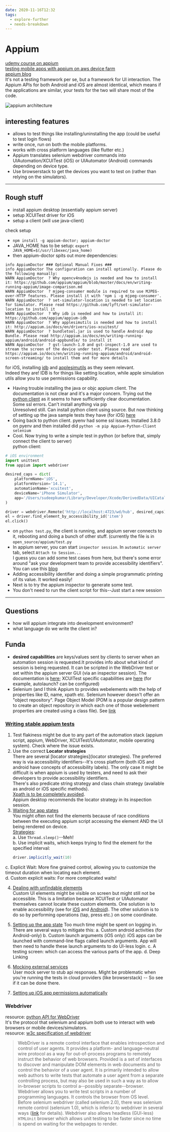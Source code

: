 ```yaml
---
date: 2020-11-16T12:32
tags: 
  - explore-further
  - needs-breakdown
---
```


# Appium

[udemy course on appium](https://www.udemy.com/course/mobile-automation-using-appiumselenium-3/?utm_source=adwords&utm_medium=udemyads&utm_campaign=DSA_Catchall_la.EN_cc.INDIA&utm_content=deal4584&utm_term=_._ag_82569850245_._ad_437477497173_._kw__._de_c_._dm__._pl__._ti_dsa-485138043266_._li_1007748_._pd__._&matchtype=b)  
[testing mobile apps with appium on aws device farm](https://aws.amazon.com/blogs/mobile/testing-mobile-apps-with-cucumber-and-appium-through-testng-on-aws-device-farm/)  
[appium blog](https://appiumpro.com/edition)  
It's not a testing framework per se, but a framework for UI interaction. The Appium APIs for both Android and iOS are almost identical, which means if the applications are similar, your tests for the two will share most of the code.

![appium architecture](static/appium_arch.png)


## interesting features

- allows to test things like installing/uninstalling the app (could be useful to test login flows)
- write once, run on both the mobile platforms.
- works with cross platform languages (like flutter etc.)
- Appium translates selenium webdriver commands into UIAutomation/XCUITest (iOS) or UIAutomator (Android) commands depending on device type.
- Use browserstack to get the devices you want to test on (rather than relying on the simulators).

---
## Rough stuff

- install appium desktop (essentially appium server)
- setup XCUITest driver for iOS
- setup a client (will use java-client)


check setup
- `npm install -g appium-doctor; appium-doctor`
- JAVA_HOME has to be setup: `export JAVA_HOME=$(/usr/libexec/java_home)`
- then appium-doctor spits out more dependencies:
```
info AppiumDoctor ### Optional Manual Fixes ###
info AppiumDoctor The configuration can install optionally. Please do the following manually:
WARN AppiumDoctor  ? Why opencv4nodejs is needed and how to install it: https://github.com/appium/appium/blob/master/docs/en/writing-running-appium/image-comparison.md
WARN AppiumDoctor  ? mjpeg-consumer module is required to use MJPEG-over-HTTP features. Please install it with 'npm i -g mjpeg-consumer'.
WARN AppiumDoctor  ? set-simulator-location is needed to set location for Simulator. Please read https://github.com/lyft/set-simulator-location to install it
WARN AppiumDoctor  ? Why idb is needed and how to install it: https://github.com/appium/appium-idb
WARN AppiumDoctor  ? Why applesimutils is needed and how to install it: http://appium.io/docs/en/drivers/ios-xcuitest/
WARN AppiumDoctor  ? bundletool.jar is used to handle Android App Bundle. Please read http://appium.io/docs/en/writing-running-appium/android/android-appbundle/ to install it
WARN AppiumDoctor  ? gst-launch-1.0 and gst-inspect-1.0 are used to stream the screen of the device under test. Please read https://appium.io/docs/en/writing-running-appium/android/android-screen-streaming/ to install them and for more details

```

for iOS, installing [idb](https://fbidb.io/) and [applesimutils](https://github.com/appium/appium-xcuitest-driver) as they seem relevant.  
Indeed they are! IDB is for things like setting location, while apple simulation utils allow you to use permissions capability.

- Having trouble installing the java or objc appium client. The documentation is not clear and it's a major concern. Trying out the [python client](https://github.com/appium/python-client) as it seems to have sufficiently clear documentation.  
Some ssl errors. Can't install anything via pip  
Unresolved still. Can install python client using source. But now thinking of setting up the java sample tests they have (for iOS) [here](https://github.com/appium/appium/blob/master/sample-code/java/src/IOSBasicInteractionsTest.java)  
- Going back to python client. pyenv had some ssl issues. Installed 3.8.0 on pyenv and then installed did `python -m pip Appium-Python-Client selenium`
- Cool. Now trying to write a simple test in python (or before that, simply connect the client to server)  
python client:
```python
# iOS environment
import unittest
from appium import webdriver

desired_caps = dict(
    platformName='iOS',
    platformVersion='14.1',
    automationName='xcuitest',
    deviceName='iPhone Simulator',
    app='/Users/sudeepkumar/Library/Developer/Xcode/DerivedData/UICatalog-hbhjyiyopqrjqyepdvoermcfbeph/Build/Products/Debug-iphonesimulator/UICatalog.app'
)

driver = webdriver.Remote('http://localhost:4723/wd/hub', desired_caps)
el = driver.find_element_by_accessibility_id('item')
el.click()
```
- on `python test.py`, the client is running, and appium server connects to it, rebooting and doing a bunch of other stuff. (currently the file is in `open_source/appium/test.py`
- In appium server, you can start `inspector session`. In `automatic server` tab, select `Attach to Session...`  
I guess you can add some test cases from here, but there's some error around "ask your development team to provide accessibility identifiers". You can use this [blog](https://medium.com/the-ministry-of-testing/adding-accessibility-identifiers-to-an-ios-app-c8e09d9c20f3)
- Adding accessibility identifier and doing a simple programmatic printing of its value. It worked easily!
- Next is to try the appium inspector to generate some test.
- You don't need to run the client script for this--Just start a new session

---

## Questions
- how will appium integrate into development environment?
- what language do we write the client in?


## Funda
- **desired capabilities** are keys/values sent by clients to server when an automation session is requested.It provides info about what kind of session is being requested. It can be scripted in the WebDriver test or set within the appium server GUI (via an inspector session). The documentation is [here](https://github.com/appium/appium/blob/master/docs/en/writing-running-appium/caps.md); XCUITest specific capabilities are [here](https://github.com/appium/appium-xcuitest-driver#desired-capabilities) (for example, autolaunch? can be configured)
- Selenium (and Ι think Appium to provides webelements with the help of properties like ID, name, xpath etc. Selenium however doesn't offer an "object repository". Page Object Model (POΜ is a popular design pattern to create an object repository in which each one  of those webelement properties are created using a class file). See [link](https://www.tutorialspoint.com/selenium/selenium_page_object_model.htm)  

### [Writing stable appium tests](https://appiumpro.com/editions/19-making-your-appium-tests-fast-and-reliable-part-1-test-flakiness)
1. Test flakiness might be due to any part of the automation stack (appium script, appium, WebDriver, XCUITest/UIAutomator, mobile operating system). Check where the issue exists.
2. Use the correct **Locator strategies**  
There are several [locator strategies](locator strategies). The preferred way is via accessibility identifiers--It's cross platform (both iOS and android have concepts of accessibility labels). The only case it might be difficult is when appium is used by testers, and need to ask their developers to provide accessibility identifiers.  
There's also predicate string strategy and class chain strategy (available as android or iOS specific methods).  
[Xpath is to be completely avoided](mnig).  
Appium desktop recommends the locator strategy in its inspection session.
3. [Waiting for app states](Waiting)  
You might often not find the elements because of race conditions between the executing appium script accessing the element AND the UI being rendered on device.    
<u>Strategies</u>:  
a. Use `Thread.sleep()`--Meh!  
b. Use implicit waits, which keeps trying to find the element for the specified interval:
    ```java
    driver.implicitly_wait(10)
    ```  
c. Explicit Wait: More fine grained control, allowing you to customize the timeout duration when locating each element.  
d. Custom explicit waits: For more complicated waits!

4. [Dealing with unfindable elements](https://appiumpro.com/editions/22-making-your-appium-tests-fast-and-reliable-part-4-dealing-with-unfindable-elements)  
Custom UI elements might be visible on screen but might still not be accessible. This is a limitation because XCUITest or UIAutomator themselves cannot locate these custom elements. One solution is to enable accessibility (see for [iOS](https://developer.apple.com/library/archive/documentation/UserExperience/Conceptual/iPhoneAccessibility/Making_Application_Accessible/Making_Application_Accessible.html#//apple_ref/doc/uid/TP40008785-CH102-SW4) and [Android](https://developer.android.com/reference/android/view/accessibility/AccessibilityNodeProvider)). The other solution is to do so by performing operations (tap, press etc.) on some coordinate.

5. [Setting up the app state](https://appiumpro.com/editions/23-making-your-appium-tests-fast-and-reliable-part-5-setting-up-app-state)
Too much time might be spent on logging in. There are several ways to mitigate this:
a. Custom android activities (for Android-only)
b. Custom launch arguments (iOS only): iOS apps can be launched with command-line flags called launch arguments. App will then need to handle these launch arguments to do UI-less login.
c. A testing screen: which can access the various parts of the app.
d. Deep Linking

6. [Mocking external services](https://appiumpro.com/editions/26-making-your-appium-tests-fast-and-reliable-part-8-mocking-external-services)  
User mock server to stub api responses. Might be problematic when you're running the tests in cloud providers (like browserstack) -- So see if it can be done there.

7. [Setting up iOS app permissions automatically](https://appiumpro.com/editions/43-setting-ios-app-permissions-automatically)

### Webdriver
resource: [python API for WebDriver](sele)  
It's the protocol that selenium and appium both use to interact with web browsers or mobile devices/simulators.  
resource: [w3c specification of webdriver](https://w3c.github.io/webdriver/)  
> WebDriver is a remote control interface that enables introspection and control of user agents. It provides a platform- and language-neutral wire protocol as a way for out-of-process programs to remotely instruct the behavior of web browsers.
> Provided is a set of interfaces to discover and manipulate DOM elements in web documents and to control the behavior of a user agent. It is primarily intended to allow web authors to write tests that automate a user agent from a separate controlling process, but may also be used in such a way as to allow in-browser scripts to control a--possibly separate--browser.  
Webdriver allows you to write test scripts in a number of programming languages. It controls the browser from OS level.  
Before selenium webdriver (called selenium 2.0), there was selenium remote control (selenium 1.0), which is inferior to webdriver in several ways ([link](https://www.guru99.com/introduction-webdriver-comparison-selenium-rc.html) for details). Webdriver also allows headless (GUI-less) `HTMLUnit` browser which allows unit testing to be faster since no time is spend on waiting for the webpages to render.

